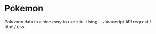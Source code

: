 # Pokemon
Pokemon data in a nice easy to use site. Using ... Javascript API request / html / css.  
